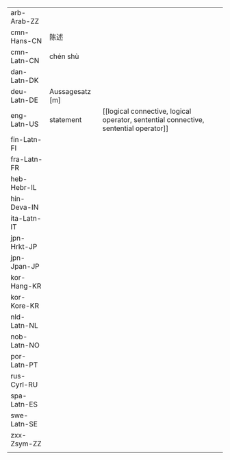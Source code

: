 | | | |
|-|-|-|
| arb-Arab-ZZ |  |  |
| cmn-Hans-CN | 陈述 |  |
| cmn-Latn-CN | chén shù |  |
| dan-Latn-DK |  |  |
| deu-Latn-DE | Aussagesatz [m] |  |
| eng-Latn-US | statement | [[logical connective, logical operator, sentential connective, sentential operator]] |
| fin-Latn-FI |  |  |
| fra-Latn-FR |  |  |
| heb-Hebr-IL |  |  |
| hin-Deva-IN |  |  |
| ita-Latn-IT |  |  |
| jpn-Hrkt-JP |  |  |
| jpn-Jpan-JP |  |  |
| kor-Hang-KR |  |  |
| kor-Kore-KR |  |  |
| nld-Latn-NL |  |  |
| nob-Latn-NO |  |  |
| por-Latn-PT |  |  |
| rus-Cyrl-RU |  |  |
| spa-Latn-ES |  |  |
| swe-Latn-SE |  |  |
| zxx-Zsym-ZZ |  |  |
|  |  |  |
